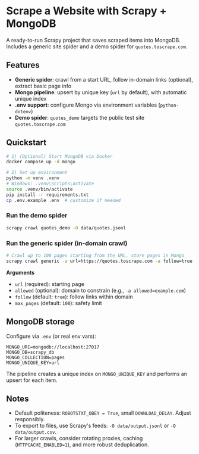 # Scrape a Website with Scrapy + MongoDB

A ready-to-run Scrapy project that saves scraped items into MongoDB. Includes a generic site spider and a demo spider for `quotes.toscrape.com`.

## Features
- **Generic spider**: crawl from a start URL, follow in-domain links (optional), extract basic page info
- **Mongo pipeline**: upsert by unique key (`url` by default), with automatic unique index
- **.env support**: configure Mongo via environment variables (`python-dotenv`)
- **Demo spider**: `quotes_demo` targets the public test site `quotes.toscrape.com`

## Quickstart

```bash
# 1) (Optional) Start MongoDB via Docker
docker compose up -d mongo

# 2) Set up environment
python -m venv .venv
# Windows: .venv\Scripts\activate
source .venv/bin/activate
pip install -r requirements.txt
cp .env.example .env  # customize if needed
```

### Run the demo spider
```bash
scrapy crawl quotes_demo -O data/quotes.jsonl
```

### Run the generic spider (in-domain crawl)
```bash
# Crawl up to 100 pages starting from the URL, store pages in Mongo
scrapy crawl generic -a url=https://quotes.toscrape.com -a follow=true -a max_pages=100
```

**Arguments**
- `url` (required): starting page
- `allowed` (optional): domain to constrain (e.g., `-a allowed=example.com`)
- `follow` (default: `true`): follow links within domain
- `max_pages` (default: `100`): safety limit

## MongoDB storage
Configure via `.env` (or real env vars):
```env
MONGO_URI=mongodb://localhost:27017
MONGO_DB=scrapy_db
MONGO_COLLECTION=pages
MONGO_UNIQUE_KEY=url
```

The pipeline creates a unique index on `MONGO_UNIQUE_KEY` and performs an upsert for each item.

## Notes
- Default politeness: `ROBOTSTXT_OBEY = True`, small `DOWNLOAD_DELAY`. Adjust responsibly.
- To export to files, use Scrapy's feeds: `-O data/output.jsonl` or `-O data/output.csv`.
- For larger crawls, consider rotating proxies, caching (`HTTPCACHE_ENABLED=1`), and more robust deduplication.